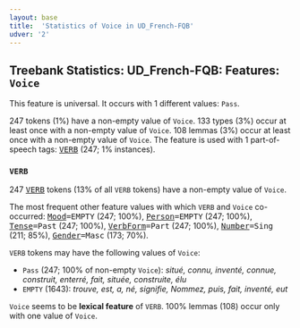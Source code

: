 ```yaml
---
layout: base
title:  'Statistics of Voice in UD_French-FQB'
udver: '2'
---
```


## Treebank Statistics: UD_French-FQB: Features: `Voice`

This feature is universal.
It occurs with 1 different values: `Pass`.

247 tokens (1%) have a non-empty value of `Voice`.
133 types (3%) occur at least once with a non-empty value of `Voice`.
108 lemmas (3%) occur at least once with a non-empty value of `Voice`.
The feature is used with 1 part-of-speech tags: <tt><a href="fr_fqb-pos-VERB.html">VERB</a></tt> (247; 1% instances).

### `VERB`

247 <tt><a href="fr_fqb-pos-VERB.html">VERB</a></tt> tokens (13% of all `VERB` tokens) have a non-empty value of `Voice`.

The most frequent other feature values with which `VERB` and `Voice` co-occurred: <tt><a href="fr_fqb-feat-Mood.html">Mood</a></tt><tt>=EMPTY</tt> (247; 100%), <tt><a href="fr_fqb-feat-Person.html">Person</a></tt><tt>=EMPTY</tt> (247; 100%), <tt><a href="fr_fqb-feat-Tense.html">Tense</a></tt><tt>=Past</tt> (247; 100%), <tt><a href="fr_fqb-feat-VerbForm.html">VerbForm</a></tt><tt>=Part</tt> (247; 100%), <tt><a href="fr_fqb-feat-Number.html">Number</a></tt><tt>=Sing</tt> (211; 85%), <tt><a href="fr_fqb-feat-Gender.html">Gender</a></tt><tt>=Masc</tt> (173; 70%).

`VERB` tokens may have the following values of `Voice`:

* `Pass` (247; 100% of non-empty `Voice`): <em>situé, connu, inventé, connue, construit, enterré, fait, située, construite, élu</em>
* `EMPTY` (1643): <em>trouve, est, a, né, signifie, Nommez, puis, fait, inventé, eut</em>

`Voice` seems to be **lexical feature** of `VERB`. 100% lemmas (108) occur only with one value of `Voice`.


